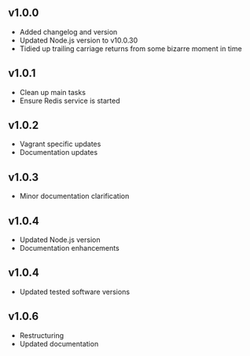 ## v1.0.0

- Added changelog and version
- Updated Node.js version to v10.0.30
- Tidied up trailing carriage returns from some bizarre moment in time

## v1.0.1

- Clean up main tasks
- Ensure Redis service is started

## v1.0.2

- Vagrant specific updates
- Documentation updates

## v1.0.3

- Minor documentation clarification

## v1.0.4

- Updated Node.js version
- Documentation enhancements

## v1.0.4

- Updated tested software versions

## v1.0.6

- Restructuring
- Updated documentation
